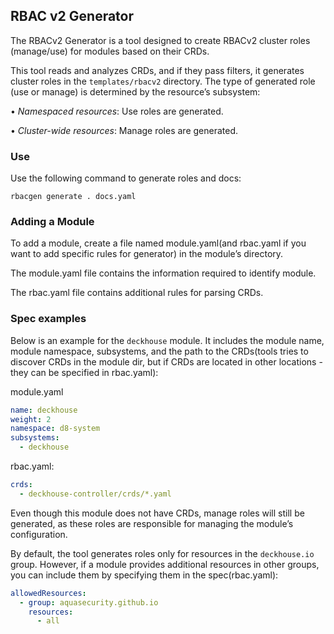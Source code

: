## RBAC v2 Generator

The RBACv2 Generator is a tool designed to create RBACv2 cluster roles (manage/use) for modules based on their CRDs.

This tool reads and analyzes CRDs, and if they pass filters, it generates cluster roles in the ```templates/rbacv2``` directory. 
The type of generated role (use or manage) is determined by the resource’s subsystem:

• *Namespaced resources*: Use roles are generated.

• *Cluster-wide resources*: Manage roles are generated.

### Use
Use the following command to generate roles and docs:

```rbacgen generate . docs.yaml``` 

### Adding a Module

To add a module, create a file named module.yaml(and rbac.yaml if you want to add specific rules for generator) in the module’s directory.

The module.yaml file contains the information required to identify module.

The rbac.yaml file contains additional rules for parsing CRDs.

### Spec examples

Below is an example for the ```deckhouse``` module. 
It includes the module name, module namespace, subsystems, and the path to the CRDs(tools tries to discover CRDs in the module dir, but if CRDs are located in other locations - they can be specified in rbac.yaml):

module.yaml
```yaml
name: deckhouse
weight: 2
namespace: d8-system
subsystems:
  - deckhouse
```

rbac.yaml:
```yaml
crds:
  - deckhouse-controller/crds/*.yaml
```

Even though this module does not have CRDs, manage roles will still be generated, 
as these roles are responsible for managing the module’s configuration.

By default, the tool generates roles only for resources in the ```deckhouse.io``` group. 
However, if a module provides additional resources in other groups, 
you can include them by specifying them in the spec(rbac.yaml):
```yaml
allowedResources:
  - group: aquasecurity.github.io
    resources:
      - all
```

